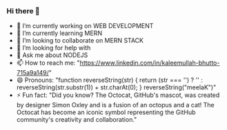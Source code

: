 ### Hi there 👋
- 🔭 I’m currently working on WEB DEVELOPMENT 
- 🌱 I’m currently learning MERN
- 👯 I’m looking to collaborate on MERN STACK
- 🤔 I’m looking for help with 
- 💬 Ask me about NODEJS
- 📫 How to reach me: "https://www.linkedin.com/in/kaleemullah-bhutto-715a9a149/"
- 😄 Pronouns: "function reverseString(str) {
  return (str === '') ? '' : reverseString(str.substr(1)) + str.charAt(0);
}
reverseString("meelaK")"
- ⚡ Fun fact: "Did you know? The Octocat, GitHub's mascot, was created by designer Simon Oxley and is a fusion of an octopus and a cat! The Octocat has become an iconic symbol representing the GitHub community's creativity and collaboration."
